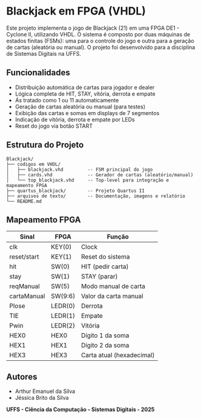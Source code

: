 # Blackjack em FPGA (VHDL)

Este projeto implementa o jogo de Blackjack (21) em uma FPGA DE1 - Cyclone II, utilizando VHDL. O sistema é composto por duas máquinas de estados finitas (FSMs): uma para o controle do jogo e outra para a geração de cartas (aleatória ou manual). O projeto foi desenvolvido para a disciplina de Sistemas Digitais na UFFS.

## Funcionalidades

- Distribuição automática de cartas para jogador e dealer
- Lógica completa de HIT, STAY, vitória, derrota e empate
- Ás tratado como 1 ou 11 automaticamente
- Geração de cartas aleatória ou manual (para testes)
- Exibição das cartas e somas em displays de 7 segmentos
- Indicação de vitória, derrota e empate por LEDs
- Reset do jogo via botão START

## Estrutura do Projeto

```
Blackjack/
├── codigos em VHDL/
│   ├── blackjack.vhd         -- FSM principal do jogo
│   ├── cards.vhd             -- Gerador de cartas (aleatório/manual)
│   └── top_blackjack.vhd     -- Top-level para integração e mapeamento FPGA
├── quartus_blackjack/        -- Projeto Quartus II
├── arquivos de texto/        -- Documentação, imagens e relatório
└── README.md
```



## Mapeamento FPGA

| Sinal        | FPGA         | Função                        |
|--------------|--------------|-------------------------------|
| clk          | KEY(0)       | Clock                         |
| reset/start  | KEY(1)       | Reset do sistema              |
| hit          | SW(0)        | HIT (pedir carta)             |
| stay         | SW(1)        | STAY (parar)                  |
| reqManual    | SW(5)        | Modo manual de carta          |
| cartaManual  | SW(9:6)      | Valor da carta manual         |
| Plose        | LEDR(0)      | Derrota                       |
| TIE          | LEDR(1)      | Empate                        |
| Pwin         | LEDR(2)      | Vitória                       |
| HEX0         | HEX0         | Dígito 1 da soma              |
| HEX1         | HEX1         | Dígito 2 da soma              |
| HEX3         | HEX3         | Carta atual (hexadecimal)     |


## Autores

- Arthur Emanuel da Silva
- Jéssica Brito da Silva

**UFFS - Ciência da Computação - Sistemas Digitais - 2025**